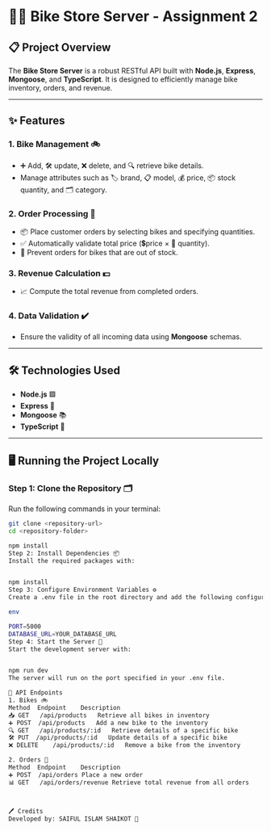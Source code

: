 # 🚴‍♂️ Bike Store Server - Assignment 2

## 📋 Project Overview

The **Bike Store Server** is a robust RESTful API built with **Node.js**, **Express**, **Mongoose**, and **TypeScript**. It is designed to efficiently manage bike inventory, orders, and revenue.

---

## ✨ Features

### 1. **Bike Management** 🚲
- ➕ Add, 🛠️ update, ❌ delete, and 🔍 retrieve bike details.
- Manage attributes such as 🏷️ brand, 📋 model, 💰 price, 📦 stock quantity, and 🗂️ category.

### 2. **Order Processing** 🛒
- 📦 Place customer orders by selecting bikes and specifying quantities.
- ✅ Automatically validate total price (💲price × 🔢 quantity).
- 🚫 Prevent orders for bikes that are out of stock.

### 3. **Revenue Calculation** 💵
- 📈 Compute the total revenue from completed orders.

### 4. **Data Validation** ✔️
- Ensure the validity of all incoming data using **Mongoose** schemas.

---

## 🛠️ Technologies Used
- **Node.js** 🟩
- **Express** 🚀
- **Mongoose** 📚
- **TypeScript** 📝

---

## 🖥️ Running the Project Locally

### Step 1: Clone the Repository 🗂️
Run the following commands in your terminal:
```bash
git clone <repository-url>
cd <repository-folder>

npm install
Step 2: Install Dependencies 📦
Install the required packages with:


npm install
Step 3: Configure Environment Variables ⚙️
Create a .env file in the root directory and add the following configuration:

env

PORT=5000
DATABASE_URL=YOUR_DATABASE_URL
Step 4: Start the Server 🚀
Start the development server with:


npm run dev
The server will run on the port specified in your .env file.

📡 API Endpoints
1. Bikes 🚲
Method	Endpoint	Description
📥 GET	/api/products	Retrieve all bikes in inventory
➕ POST	/api/products	Add a new bike to the inventory
🔍 GET	/api/products/:id	Retrieve details of a specific bike
🛠️ PUT	/api/products/:id	Update details of a specific bike
❌ DELETE	/api/products/:id	Remove a bike from the inventory

2. Orders 🛒
Method	Endpoint	Description
➕ POST	/api/orders	Place a new order
📊 GET	/api/orders/revenue	Retrieve total revenue from all orders



🖊️ Credits
Developed by: SAIFUL ISLAM SHAIKOT 🎉
